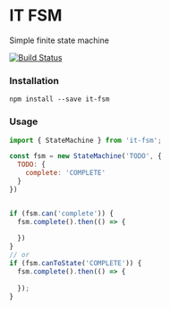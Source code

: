 # IT FSM

Simple finite state machine

[![Build Status](https://travis-ci.com/icetemple/npm-it-fsm.svg?branch=master)](https://travis-ci.com/icetemple/npm-it-fsm)


### Installation

`npm install --save it-fsm`



### Usage

```javascript
import { StateMachine } from 'it-fsm';

const fsm = new StateMachine('TODO', {
  TODO: {
    complete: 'COMPLETE'
  }
})


if (fsm.can('complete')) {
  fsm.complete().then(() => {
    
  })
}
// or
if (fsm.canToState('COMPLETE')) {
  fsm.complete().then(() => {
    
  });
}
```
